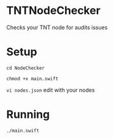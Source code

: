# TNTNodeChecker
Checks your TNT node for audits issues

# Setup
```cd NodeChecker```

```chmod +x main.swift```

```vi nodes.json``` edit with your nodes

# Running
```./main.swift```
